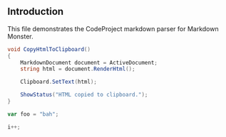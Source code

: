 ﻿## Introduction

This file demonstrates the CodeProject markdown parser for Markdown Monster.

```csharp
void CopyHtmlToClipboard()
{
	MarkdownDocument document = ActiveDocument;
	string html = document.RenderHtml();

	Clipboard.SetText(html);

	ShowStatus("HTML copied to clipboard.");
}
```

```javascript
var foo = "bah";
```

```cpp
i++;
```